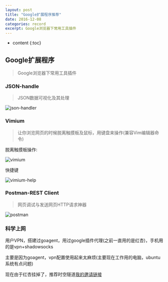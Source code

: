 ```yaml
---
layout: post
title: "Google扩展程序推荐"
date: 2016-12-08
categories: record
excerpt: Google浏览器下常用工具插件
---
```


* content
{:toc}

## Google扩展程序

> Google浏览器下常用工具插件

### JSON-handle

> JSON数据可视化及其处理

![json-handler](http://dymdmy2120.github.io/static/post_image/json-handle.png)

### Vimium

> 让你浏览网页的时候脱离触摸板及鼠标，用键盘来操作(兼容Vim编辑器命令)

脱离触摸板操作: 

![vimium](http://dymdmy2120.github.io/static/post_image/vimium.png)

快捷键

![vimium-help](http://dymdmy2120.github.io/static/post_image/vimium-help.jpg)

### Postman-REST Client

> 网页调试与发送网页HTTP请求神器

![postman](http://dymdmy2120.github.io/static/post_image/postman.png)
 
### 科学上网

用户VPN，搭建过goagent，用过google插件代理(之前一直用的是红杏)，手机用的是vpn+shadowsocks

主要是因为goagent，vpn配置使用起来太麻烦(主要现在工作用的电脑，ubuntu系统有点问题)

现在由于红杏挂掉了，推荐时空隧道[我的邀请链接](http://suidao.wuseyi.com/invi/M9wIN8)